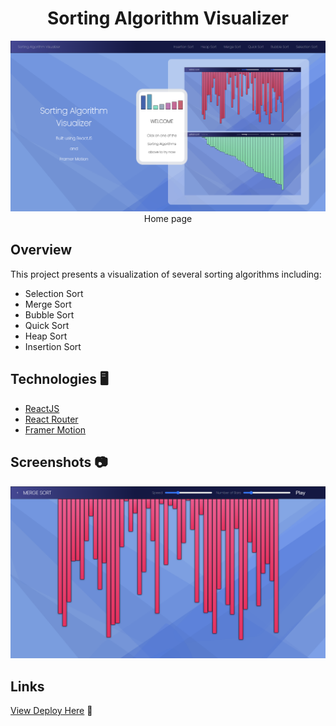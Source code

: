 <div align="center">

# **Sorting Algorithm Visualizer**

![](/assets/home.png)
Home page

</div>

## Overview

This project presents a visualization of several sorting algorithms including: 
- Selection Sort
- Merge Sort
- Bubble Sort
- Quick Sort
- Heap Sort
- Insertion Sort

## Technologies 🖥️

- [ReactJS](https://reactjs.org/)
- [React Router](https://reactrouter.com/en/main)
- [Framer Motion](https://www.framer.com/motion/)

## Screenshots 📷
![](/assets/sort_graphic.png)

## Links

[View Deploy Here](https://blin007.github.io/sorting-algorithm-visualizer/) 🚀


